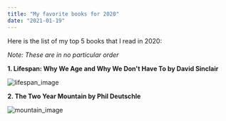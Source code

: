 ```yaml
---
title: "My favorite books for 2020"
date: "2021-01-19"
---
```


Here is the list of my top 5 books that I read in 2020:

_Note: These are in no particular order_

**1. Lifespan: Why We Age and Why We Don't Have To by David Sinclair**

![lifespan_image](/images/lifespan_book2.jpg)

**2. The Two Year Mountain by Phil Deutschle**

![mountain_image](/images/mountain2.jpg)

